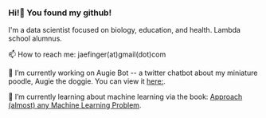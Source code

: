 ### Hi!👋 You found my github!

I'm a data scientist focused on biology, education, and health. Lambda school alumnus.

📫 How to reach me: jaefinger(at)gmail(dot)com

🔭 I’m currently working on Augie Bot -- a twitter chatbot about my miniature poodle, Augie the doggie. You can view it [here:](www.twitter.com/augiethedog).

🌱 I’m currently learning about machine learning via the book: [Approach (almost) any Machine Learning Problem](https://www.amazon.com/Approaching-Almost-Machine-Learning-Problem-ebook/dp/B089P13QHT).

<!--
**jae-finger/jae-finger** is a ✨ _special_ ✨ repository because its `README.md` (this file) appears on your GitHub profile.

Here are some ideas to get you started:

- 🔭 I’m currently working on ...
- 🌱 I’m currently learning ...
- 👯 I’m looking to collaborate on ...
- 🤔 I’m looking for help with ...
- 💬 Ask me about ...
- 📫 How to reach me: ...
- 😄 Pronouns: ...
- 
-->

